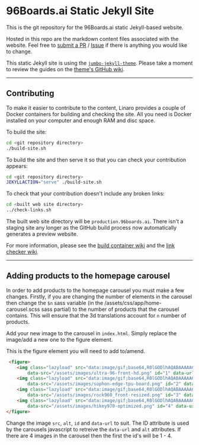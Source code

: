 # 96Boards.ai Static Jekyll Site

This is the git repository for the 96Boards.ai static Jekyll-based website.

Hosted in this repo are the markdown content files associated with the website. Feel free to [submit a PR](https://github.com/96boards/ai/pulls) / [Issue](https://github.com/96boards/ai/issues/new) if there is anything you would like to change.

This static Jekyll site is using the [`jumbo-jekyll-theme`](https://github.com/linaro-marketing/jumbo-jekyll-theme). Please take a moment to review the guides on the [theme's GitHub wiki](https://github.com/linaro-marketing/jumbo-jekyll-theme/wiki).

*****

## Contributing

To make it easier to contribute to the content, Linaro provides a couple of Docker containers for building and checking the site. All you need is Docker installed on your computer and enough RAM and disc space.

To build the site:

```bash
cd <git repository directory>
./build-site.sh
```

To build the site and then serve it so that you can check your contribution appears:

```bash
cd <git repository directory>
JEKYLLACTION="serve" ./build-site.sh
```

To check that your contribution doesn't include any broken links:

```bash
cd <built web site directory>
../check-links.sh
```

The built web site directory will be `production.96boards.ai`. There isn't a staging site any longer as the GitHub build process now automatically generates a preview website.

For more information, please see the [build container wiki](https://github.com/linaro-its/jekyll-build-container/wiki) and the [link checker wiki](https://github.com/linaro-its/jekyll-link-checker/wiki).

*****

## Adding products to the homepage carousel

In order to add products to the homepage carousel you must make a few changes. Firstly, if you are changing the number of elements in the carousel then change the `$n` sass variable (in the /assets/css/app/home-carousel.scss sass partial) to the number of products that the carousel contains. This will ensure that the 3d translations account for `n` number of products.

Add your new image to the carousel in `index.html`. Simply replace the image/add a new one to the figure element.

This is the figure element you will need to add to/amend.

```html
 <figure>
    <img class="lazyload" src="data:image/gif;base64,R0lGODlhAQABAAAAACH5BAEKAAEALAAAAAABAAEAAAICTAEAOw=="
        data-src="/assets/images/ultra-96-front-hd.png" id="1" data-url="/products/ultra96/" alt="Ultra96">
    <img class="lazyload" src="data:image/gif;base64,R0lGODlhAQABAAAAACH5BAEKAAEALAAAAAABAAEAAAICTAEAOw=="
        data-src="/assets/images/sophon-edge-tpu-board.png" id="2" data-url="https://www.96boards.org/product/sophon-edge/" alt="Sophon Edge">
    <img class="lazyload" src="data:image/gif;base64,R0lGODlhAQABAAAAACH5BAEKAAEALAAAAAABAAEAAAICTAEAOw=="
        data-src="/assets/images/rock960_front-resized.png" id="3" data-url="/products/rock960/" alt="Rock960">
    <img class="lazyload" src="data:image/gif;base64,R0lGODlhAQABAAAAACH5BAEKAAEALAAAAAABAAEAAAICTAEAOw=="
        data-src="/assets/images/hikey970-optimized.png" id="4" data-url="/products/hikey970/" alt="HiKey970">
</figure>
```

Change the image `src`, `alt`, `id` and `data-url` to suit. The ID attribute is used by the carousels javascript to retreive the `data-url` and `alt` attributes. If there are 4 images in the carousel then the first the id's will be 1 - 4.
